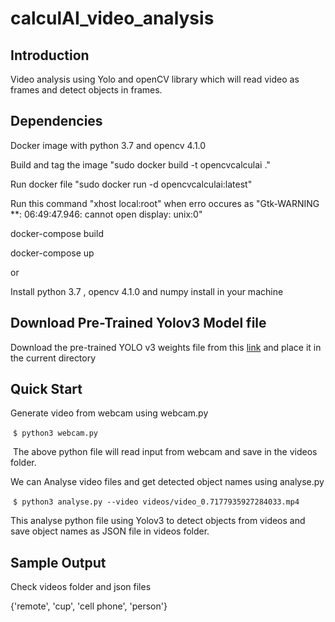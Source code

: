 # calculAI_video_analysis

## Introduction
Video analysis using Yolo and openCV library which will read video as frames and detect objects in frames.

## Dependencies
Docker image with python 3.7 and opencv 4.1.0

Build and tag the image "sudo docker build -t opencvcalculai ."

Run docker file "sudo docker run -d opencvcalculai:latest"

Run this command "xhost local:root" when erro occures as "Gtk-WARNING **: 06:49:47.946: cannot open display: unix:0"

docker-compose build

docker-compose up 

or

Install python 3.7 , opencv 4.1.0 and numpy install in your machine 


## Download Pre-Trained Yolov3 Model file
Download the pre-trained YOLO v3 weights file from this [link](https://drive.google.com/file/d/1AECks3mc2Xwe2BjvNdC_QKiiKZF8wt35/view?usp=sharing) and place it in the current directory

## Quick Start
Generate video from webcam using webcam.py

 `$ python3 webcam.py`

 The above python file will read input from webcam and save in the videos folder.


We can Analyse video files and get detected object names using analyse.py

 `$ python3 analyse.py --video videos/video_0.7177935927284033.mp4`


This analyse python file using Yolov3 to detect objects from videos and save object names as JSON file in videos folder.


## Sample Output
Check videos folder and json files

{'remote', 'cup', 'cell phone', 'person'}